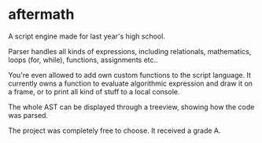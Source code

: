 # aftermath
A script engine made for last year's high school.

Parser handles all kinds of expressions, including relationals, mathematics, loops (for, while), functions, assignments etc..

You're even allowed to add own custom functions to the script language. It currently owns a function to evaluate algorithmic expression and draw it on a frame, or to print all kind of stuff to a local console.

The whole AST can be displayed through a treeview, showing how the code was parsed.

The project was completely free to choose. It received a grade A.
